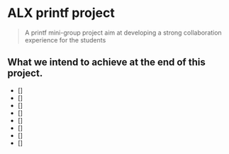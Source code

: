 # ALX printf project

> A printf mini-group project aim at developing a strong collaboration experience for the students

## What we intend to achieve at the end of this project.
- [] 
- []
- []
- []
- []
- []
- []
- []
